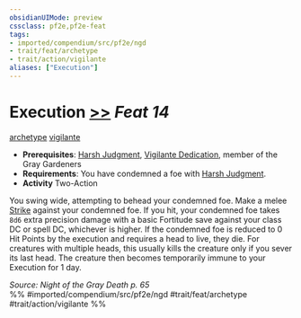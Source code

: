 ```yaml
---
obsidianUIMode: preview
cssclass: pf2e,pf2e-feat
tags:
- imported/compendium/src/pf2e/ngd
- trait/feat/archetype
- trait/action/vigilante
aliases: ["Execution"]
---
```

# Execution  [>>](chapter-9-playing-the-game.md#Actions "Two-Action") *Feat 14*  
[archetype](archetype.md)  [vigilante](rules/traits/vigilante-apg.md)  

- **Prerequisites**: [Harsh Judgment](harsh-judgment-ngd.md), [Vigilante Dedication](vigilante-dedication-apg.md), member of the Gray Gardeners
- **Requirements**: You have condemned a foe with [Harsh Judgment](harsh-judgment-ngd.md).
- **Activity** Two-Action

You swing wide, attempting to behead your condemned foe. Make a melee [Strike](strike.md) against your condemned foe. If you hit, your condemned foe takes `8d6` extra precision damage with a basic Fortitude save against your class DC or spell DC, whichever is higher. If the condemned foe is reduced to 0 Hit Points by the execution and requires a head to live, they die. For creatures with multiple heads, this usually kills the creature only if you sever its last head. The creature then becomes temporarily immune to your Execution for 1 day.

*Source: Night of the Gray Death p. 65*  
%% #imported/compendium/src/pf2e/ngd #trait/feat/archetype #trait/action/vigilante %%
